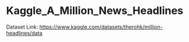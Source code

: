 # Kaggle_A_Million_News_Headlines
Dataset Link: https://www.kaggle.com/datasets/therohk/million-headlines/data
